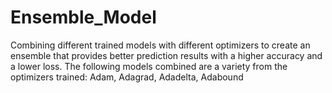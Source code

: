 # Ensemble_Model
Combining different trained models with different optimizers to create an ensemble that provides better prediction results with a higher accuracy and a lower loss.
The following models combined are a variety from the optimizers trained: Adam, Adagrad, Adadelta, Adabound

